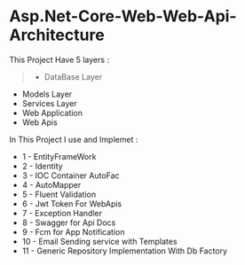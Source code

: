 # Asp.Net-Core-Web-Web-Api-Architecture

This Project Have 5 layers : 

> - DataBase Layer
- Models Layer
- Services Layer
- Web Application
- Web Apis

In This Project I use and Implemet :

- 1 - EntityFrameWork
- 2 - Identity 
- 3 - IOC Container AutoFac
- 4 - AutoMapper 
- 5 - Fluent Validation
- 6 - Jwt Token For WebApis 
- 7 - Exception Handler 
- 8 - Swagger for Api Docs
- 9 - Fcm for App Notification
- 10 - Email Sending service with Templates
- 11 - Generic Repository Implementation With Db Factory 


 

